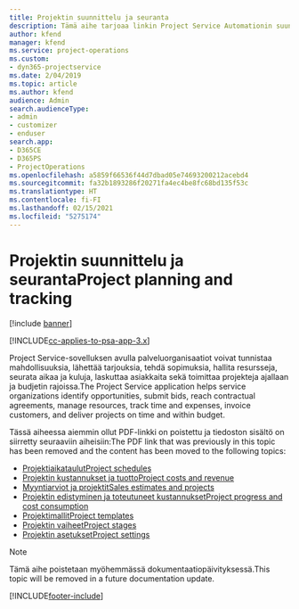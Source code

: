 ```yaml
---
title: Projektin suunnittelu ja seuranta
description: Tämä aihe tarjoaa linkin Project Service Automationin suunnitteluun ja seurantaan.
author: kfend
manager: kfend
ms.service: project-operations
ms.custom:
- dyn365-projectservice
ms.date: 2/04/2019
ms.topic: article
ms.author: kfend
audience: Admin
search.audienceType:
- admin
- customizer
- enduser
search.app:
- D365CE
- D365PS
- ProjectOperations
ms.openlocfilehash: a5859f66536f44d7dbad05e74693200212acebd4
ms.sourcegitcommit: fa32b1893286f20271fa4ec4be8fc68bd135f53c
ms.translationtype: HT
ms.contentlocale: fi-FI
ms.lasthandoff: 02/15/2021
ms.locfileid: "5275174"
---
```

# <a name="project-planning-and-tracking"></a><span data-ttu-id="ea7ed-103">Projektin suunnittelu ja seuranta</span><span class="sxs-lookup"><span data-stu-id="ea7ed-103">Project planning and tracking</span></span>

[!include [banner](../../includes/psa-now-project-operations.md)]

[!INCLUDE[cc-applies-to-psa-app-3.x](../../includes/cc-applies-to-psa-app-3x.md)]

<span data-ttu-id="ea7ed-104">Project Service-sovelluksen avulla palveluorganisaatiot voivat tunnistaa mahdollisuuksia, lähettää tarjouksia, tehdä sopimuksia, hallita resursseja, seurata aikaa ja kuluja, laskuttaa asiakkaita sekä toimittaa projekteja ajallaan ja budjetin rajoissa.</span><span class="sxs-lookup"><span data-stu-id="ea7ed-104">The Project Service application helps service organizations identify opportunities, submit bids, reach contractual agreements, manage resources, track time and expenses, invoice customers, and deliver projects on time and within budget.</span></span> 

<span data-ttu-id="ea7ed-105">Tässä aiheessa aiemmin ollut PDF-linkki on poistettu ja tiedoston sisältö on siirretty seuraaviin aiheisiin:</span><span class="sxs-lookup"><span data-stu-id="ea7ed-105">The PDF link that was previously in this topic has been removed and the content has been moved to the following topics:</span></span>

- [<span data-ttu-id="ea7ed-106">Projektiaikataulut</span><span class="sxs-lookup"><span data-stu-id="ea7ed-106">Project schedules</span></span>](../project-creating.md)
- [<span data-ttu-id="ea7ed-107">Projektin kustannukset ja tuotto</span><span class="sxs-lookup"><span data-stu-id="ea7ed-107">Project costs and revenue</span></span>](../project-estimating.md)
- [<span data-ttu-id="ea7ed-108">Myyntiarviot ja projektit</span><span class="sxs-lookup"><span data-stu-id="ea7ed-108">Sales estimates and projects</span></span>](../project-leveraging.md)
- [<span data-ttu-id="ea7ed-109">Projektin edistyminen ja toteutuneet kustannukset</span><span class="sxs-lookup"><span data-stu-id="ea7ed-109">Project progress and cost consumption</span></span>](../project-tracking.md)
- [<span data-ttu-id="ea7ed-110">Projektimallit</span><span class="sxs-lookup"><span data-stu-id="ea7ed-110">Project templates</span></span>](../project-templates.md)
- [<span data-ttu-id="ea7ed-111">Projektin vaiheet</span><span class="sxs-lookup"><span data-stu-id="ea7ed-111">Project stages</span></span>](../project-stages.md)
- [<span data-ttu-id="ea7ed-112">Projektin asetukset</span><span class="sxs-lookup"><span data-stu-id="ea7ed-112">Project settings</span></span>](../project-settings.md)

> [!NOTE]
> <span data-ttu-id="ea7ed-113">Tämä aihe poistetaan myöhemmässä dokumentaatiopäivityksessä.</span><span class="sxs-lookup"><span data-stu-id="ea7ed-113">This topic will be removed in a future documentation update.</span></span> 


[!INCLUDE[footer-include](../../includes/footer-banner.md)]